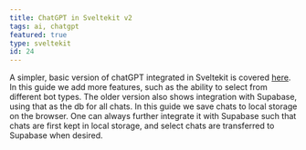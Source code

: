 ```yaml
---
title: ChatGPT in Sveltekit v2
tags: ai, chatgpt
featured: true
type: sveltekit
id: 24
---
```


A simpler, basic version of chatGPT integrated in Sveltekit is covered [here](https://www.fractalmandala.in/web/chatgptinsveltekit).  In this guide we add more features, such as the ability to select from different bot types. The older version also shows integration with Supabase, using that as the db for all chats. In this guide we save chats to local storage on the browser. One can always further integrate it with Supabase such that chats are first kept in local storage, and select chats are transferred to Supabase when desired.